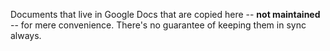Documents that live in Google Docs that are copied here -- **not maintained** -- for mere convenience. There's no guarantee of keeping them in sync always.
